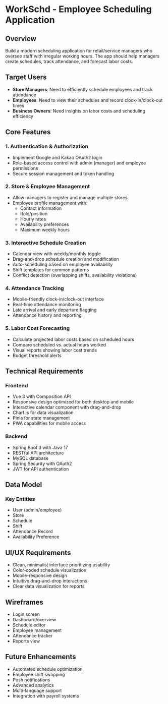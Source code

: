 # WorkSchd - Employee Scheduling Application

## Overview
Build a modern scheduling application for retail/service managers who oversee staff with irregular working hours. The app should help managers create schedules, track attendance, and forecast labor costs.

## Target Users
- **Store Managers**: Need to efficiently schedule employees and track attendance
- **Employees**: Need to view their schedules and record clock-in/clock-out times
- **Business Owners**: Need insights on labor costs and scheduling efficiency

## Core Features

### 1. Authentication & Authorization
- Implement Google and Kakao OAuth2 login
- Role-based access control with admin (manager) and employee permissions
- Secure session management and token handling

### 2. Store & Employee Management
- Allow managers to register and manage multiple stores
- Employee profile management with:
  - Contact information
  - Role/position
  - Hourly rates
  - Availability preferences
  - Maximum weekly hours

### 3. Interactive Schedule Creation
- Calendar view with weekly/monthly toggle
- Drag-and-drop schedule creation and modification
- Auto-scheduling based on employee availability
- Shift templates for common patterns
- Conflict detection (overlapping shifts, availability violations)

### 4. Attendance Tracking
- Mobile-friendly clock-in/clock-out interface
- Real-time attendance monitoring
- Late arrival and early departure flagging
- Attendance history and reporting

### 5. Labor Cost Forecasting
- Calculate projected labor costs based on scheduled hours
- Compare scheduled vs. actual hours worked
- Visual reports showing labor cost trends
- Budget threshold alerts

## Technical Requirements

### Frontend
- Vue 3 with Composition API
- Responsive design optimized for both desktop and mobile
- Interactive calendar component with drag-and-drop
- Chart.js for data visualization
- Pinia for state management
- PWA capabilities for mobile access

### Backend
- Spring Boot 3 with Java 17
- RESTful API architecture
- MySQL database
- Spring Security with OAuth2
- JWT for API authentication

## Data Model

### Key Entities
- User (admin/employee)
- Store
- Schedule
- Shift
- Attendance Record
- Availability Preference

## UI/UX Requirements
- Clean, minimalist interface prioritizing usability
- Color-coded schedule visualization
- Mobile-responsive design
- Intuitive drag-and-drop interactions
- Clear data visualization for reports

## Wireframes
- Login screen
- Dashboard/overview
- Schedule editor
- Employee management
- Attendance tracker
- Reports view

## Future Enhancements
- Automated schedule optimization
- Employee shift swapping
- Push notifications
- Advanced analytics
- Multi-language support
- Integration with payroll systems 